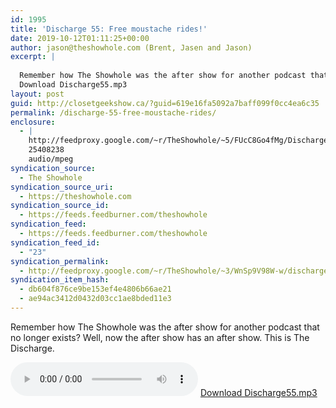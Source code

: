 ```yaml
---
id: 1995
title: 'Discharge 55: Free moustache rides!'
date: 2019-10-12T01:11:25+00:00
author: jason@theshowhole.com (Brent, Jasen and Jason)
excerpt: |
  
  Remember how The Showhole was the after show for another podcast that no longer exists? Well, now the after show has an after show. This is The Discharge.
  Download Discharge55.mp3
layout: post
guid: http://closetgeekshow.ca/?guid=619e16fa5092a7baff099f0cc4ea6c35
permalink: /discharge-55-free-moustache-rides/
enclosure:
  - |
    http://feedproxy.google.com/~r/TheShowhole/~5/FUcC8Go4fMg/Discharge55.mp3
    25408238
    audio/mpeg
syndication_source:
  - The Showhole
syndication_source_uri:
  - https://theshowhole.com
syndication_source_id:
  - https://feeds.feedburner.com/theshowhole
syndication_feed:
  - https://feeds.feedburner.com/theshowhole
syndication_feed_id:
  - "23"
syndication_permalink:
  - http://feedproxy.google.com/~r/TheShowhole/~3/WnSp9V98W-w/discharge-55-free-moustache-rides
syndication_item_hash:
  - db604f876ce9be153ef4e4806b66ae21
  - ae94ac3412d0432d03cc1ae8bded11e3
---
```

<div class="posthaven-post-body">
  <p>
    Remember how The Showhole was the after show for another podcast that no longer exists? Well, now the after show has an after show. This is The Discharge.
  </p>
  
  <p>
    <div class="posthaven-file posthaven-file-audio posthaven-file-state-processed" id="posthaven_audio_2340833" >
      <audio controls src="https://phaven-prod.s3.amazonaws.com/files/audio_part/asset/2340833/JaTuiMrt2_-MuUfh4MJfBED1rfA/Discharge55.mp3" type="audio/mpeg"></audio> <a class="posthaven-file-download" download href="https://phaven-prod.s3.amazonaws.com/files/audio_part/asset/2340833/JaTuiMrt2_-MuUfh4MJfBED1rfA/Discharge55.mp3">Download Discharge55.mp3</a>
    </div>
  </p>
</div>